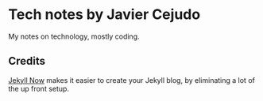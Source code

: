 # Tech notes by Javier Cejudo

My notes on technology, mostly coding.

## Credits

[Jekyll Now](https://github.com/barryclark/jekyll-now) makes it easier to create your Jekyll blog, by eliminating a lot of the up front setup.
